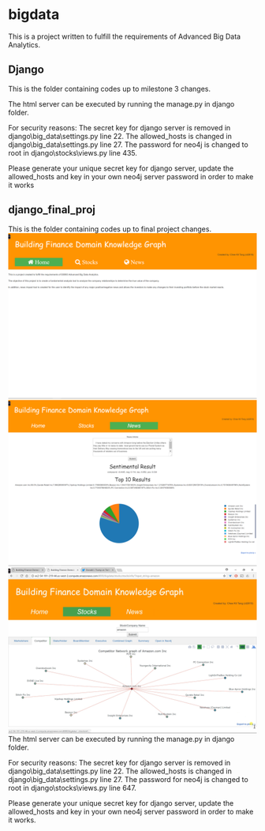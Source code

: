 # bigdata
This is a project written to fulfill the requirements of Advanced Big Data Analytics.

## Django
This is the folder containing codes up to milestone 3 changes.

The html server can be executed by running the manage.py in django folder.

For security reasons:
The secret key for django server is removed in django\big_data\settings.py line 22.
The allowed_hosts is changed in django\big_data\settings.py line 27.
The password for neo4j is changed to root in django\stocks\views.py line 435.

Please generate your unique secret key for django server, update the allowed_hosts and key in your own neo4j server password in order to make it works

## django_final_proj
This is the folder containing codes up to final project changes.
![Screenshot](HomepageScreenshot.png)
![Screenshot](NewsAnalysisScreenshot.png)
![Screenshot](StocksAnalysisScreenshot.png)
The html server can be executed by running the manage.py in django folder.

For security reasons:
The secret key for django server is removed in django\big_data\settings.py line 22.
The allowed_hosts is changed in django\big_data\settings.py line 27.
The password for neo4j is changed to root in django\stocks\views.py line 647.

Please generate your unique secret key for django server, update the allowed_hosts and key in your own neo4j server password in order to make it works.
